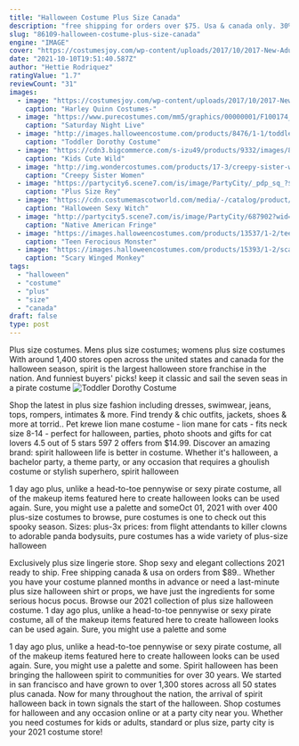 ```yaml
---
title: "Halloween Costume Plus Size Canada"
description: "free shipping for orders over $75. Usa & canada only. 30% 40% 50% 60% off sitewide! no code needed! bogo free jeans! use . Use afterpay to buy now &"
slug: "86109-halloween-costume-plus-size-canada"
engine: "IMAGE"
cover: "https://costumesjoy.com/wp-content/uploads/2017/10/2017-New-Adult-Women-Halloween-Carnival-Cosplay-Harley-Quinn-Costume-Sexy-Circus-Clown-Fancy-Dress-1-641x961.jpg"
date: "2021-10-10T19:51:40.587Z"
author: "Hettie Rodriquez"
ratingValue: "1.7"
reviewCount: "31"
images:
  - image: "https://costumesjoy.com/wp-content/uploads/2017/10/2017-New-Adult-Women-Halloween-Carnival-Cosplay-Harley-Quinn-Costume-Sexy-Circus-Clown-Fancy-Dress-1-641x961.jpg"
    caption: "Harley Quinn Costumes-"
  - image: "https://www.purecostumes.com/mm5/graphics/00000001/F100174_full_1.jpg"
    caption: "Saturday Night Live"
  - image: "http://images.halloweencostume.com/products/8476/1-1/toddler-dorothy-costume.jpg"
    caption: "Toddler Dorothy Costume"
  - image: "https://cdn3.bigcommerce.com/s-izu49/products/9332/images/8781/370F542__45609.1437685851.500.659.jpg?c=2"
    caption: "Kids Cute Wild"
  - image: "http://img.wondercostumes.com/products/17-3/creepy-sister-woman-costume.jpg"
    caption: "Creepy Sister Women"
  - image: "https://partycity6.scene7.com/is/image/PartyCity/_pdp_sq_?$_1000x1000_$&$product=PartyCity/P842969_02"
    caption: "Plus Size Rey"
  - image: "https://cdn.costumemascotworld.com/media/-/catalog/product/cache/1/image/650x/040ec09b1e35df139433887a97daa66f/h/l/hlw-cost-witchdress.jpg?sig=4bdf405d5b969bae554bd86e27edc4da&p=dz02NTAmcmE9MCZycz0xJndzPSZ3cD1zdHJldGNoJndvPSZwPTQ4OTgmcT05MCZjbz0xJmFyPTEma2Y9MA=="
    caption: "Halloween Sexy Witch"
  - image: "http://partycity5.scene7.com/is/image/PartyCity/687902?wid=400"
    caption: "Native American Fringe"
  - image: "https://images.halloweencostumes.com/products/13537/1-2/teen-fur-ocious-lil-creature-costume.jpg"
    caption: "Teen Ferocious Monster"
  - image: "https://images.halloweencostumes.com/products/15393/1-2/scary-flying-monkey-costume.jpg"
    caption: "Scary Winged Monkey"
tags:
  - "halloween"
  - "costume"
  - "plus"
  - "size"
  - "canada"
draft: false
type: post
---
```


Plus size costumes. Mens plus size costumes; womens plus size costumes  With around 1,400 stores open across the united states and canada for the halloween season, spirit is the largest halloween store franchise in the nation. And funniest buyers' picks! keep it classic and sail the seven seas in a pirate costume
![Toddler Dorothy Costume](http://images.halloweencostume.com/products/8476/1-1/toddler-dorothy-costume.jpg "Toddler Dorothy Costume")

Shop the latest in plus size fashion including dresses, swimwear, jeans, tops, rompers, intimates &amp; more. Find trendy &amp; chic outfits, jackets, shoes &amp; more at torrid.. Pet krewe lion mane costume - lion mane for cats - fits neck size 8-14 - perfect for halloween, parties, photo shoots and gifts for cat lovers 4.5 out of 5 stars 597 2 offers from $14.99. Discover an amazing brand: spirit halloween life is better in costume. Whether it&#39;s halloween, a bachelor party, a theme party, or any occasion that requires a ghoulish costume or stylish superhero, spirit halloween
<!--inArticleAds-->

<!--galleryOne-->

1 day ago plus, unlike a head-to-toe pennywise or sexy pirate costume, all of the makeup items featured here to create halloween looks can be used again. Sure, you might use a palette and someOct 01, 2021 with over 400 plus-size costumes to browse, pure costumes is one to check out this spooky season. Sizes: plus-3x prices:  from flight attendants to killer clowns to adorable panda bodysuits, pure costumes has a wide variety of plus-size halloween
<!--inArticleAds-->

<!--galleryTwo-->

Exclusively plus size lingerie store. Shop sexy and elegant collections 2021 ready to ship. Free shipping canada & usa on orders from $89.. Whether you have your costume planned months in advance or need a last-minute plus size halloween shirt or props, we have just the ingredients for some serious hocus pocus. Browse our 2021 collection of plus size halloween costume. 1 day ago plus, unlike a head-to-toe pennywise or sexy pirate costume, all of the makeup items featured here to create halloween looks can be used again. Sure, you might use a palette and some
<!--galleryThree-->

1 day ago plus, unlike a head-to-toe pennywise or sexy pirate costume, all of the makeup items featured here to create halloween looks can be used again. Sure, you might use a palette and some. Spirit halloween has been bringing the halloween spirit to communities for over 30 years. We started in san francisco and have grown to over 1,300 stores across all 50 states plus canada. Now for many throughout the nation, the arrival of spirit halloween back in town signals the start of the halloween. Shop costumes for halloween and any occasion online or at a party city near you. Whether you need costumes for kids or adults, standard or plus size, party city is your 2021 costume store!